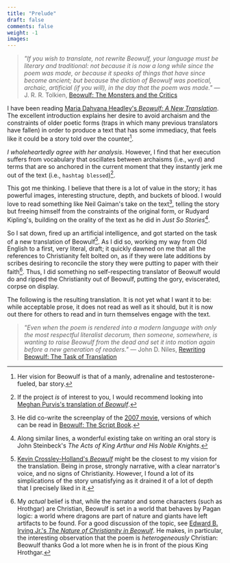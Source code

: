 ```yaml
---
title: "Prelude"
draft: false
comments: false
weight: -1
images:
---
```


> *"If you wish to translate, not rewrite Beowulf, your language must be literary and traditional: not because it is now a long while since the poem was made, or because it speaks of things that have since become ancient; but because the diction of Beowulf was poetical, archaic, artificial (if you will), in the day that the poem was made."*
— J. R. R. Tolkien, [Beowulf: The Monsters and the Critics](https://en.wikipedia.org/wiki/Beowulf:_The_Monsters_and_the_Critics)

I have been reading [Maria Dahvana Headley's *Beowulf: A New Translation*](https://www.mariadahvanaheadley.com/beowulf-a-new-translation). The excellent introduction explains her desire to avoid archaism and the constraints of older poetic forms (traps in which many previous translators have fallen) in order to produce a text that has some immediacy, that feels like it could be a story told over the counter[^counter].

[^counter]: Her vision for Beowulf is that of a manly, adrenaline and testosterone-fueled, bar story.

*I wholeheartedly agree with her analysis*.
However, I find that her execution suffers from vocabulary that oscillates between archaisms (i.e., `wyrd`) and terms that are so anchored in the current moment that they instantly jerk me out of the text (i.e., `hashtag blessed`)[^alternative].

[^alternative]: If the project *is* of interest to you, I would recommend looking into [Meghan Purvis's translation of *Beowulf*](https://www.pennedinthemargins.co.uk/index.php/2013/06/meghan-purvis-on-translating-beowulf/).

This got me thinking. I believe that there is a lot of value in the story; it has powerful images, interesting structure, depth, and buckets of blood.
I would love to read something like Neil Gaiman's take on the text[^movie], telling the story but freeing himself from the constraints of the original form, or Rudyard Kipling's, building on the orality of the text as he did in *Just So Stories*[^arthur].

[^movie]: He did co-write the screenplay of the [2007 movie](https://en.wikipedia.org/wiki/Beowulf_(2007_film)), versions of which can be read in [Beowulf: The Script Book](https://www.goodreads.com/book/show/291858).

[^arthur]: Along similar lines, a wonderful existing take on writing an oral story is John Steinbeck's *The Acts of King Arthur and His Noble Knights*.

So I sat down, fired up an artificial intelligence, and got started on the task of a new translation of Beowulf[^kevin].
As I did so, working my way from Old English to a first, very literal, draft; it quickly dawned on me that all the references to Christianity felt bolted on, as if they were late additions by scribes desiring to reconcile the story they were putting to paper with their faith[^article].
Thus, I did something no self-respecting translator of Beowulf would do and ripped the Christianity out of Beowulf, putting the gory, eviscerated, corpse on display.

[^kevin]: [Kevin Crossley-Holland's *Beowulf*](https://www.goodreads.com/en/book/show/915220) might be the closest to my vision for the translation. Being in prose, strongly narrative, with a clear narrator's voice, and no signs of Christianity. However, I found a lot of its simplications of the story unsatisfying as it drained it of a lot of depth that I precisely liked in it.

[^article]: My *actual* belief is that, while the narrator and some characters (such as Hrothgar) are Christian, Beowulf is set in a world that behaves by Pagan logic: a world where dragons are part of nature and giants have left artifacts to be found.
For a good discussion of the topic, see [Edward B. Irving Jr.'s *The Nature of Christianity in Beowulf*](https://www.cambridge.org/core/journals/anglo-saxon-england/article/abs/nature-of-christianity-in-beowulf/AFF82C4A92032BB2B164DD8C977EDCC9). He makes, in particular, the interesting observation that the poem is *heterogeneously* Christian: Beowulf thanks God a lot more when he is in front of the pious King Hrothgar.

The following is the resulting translation.
It is not yet what I want it to be: while acceptable prose, it does not read as well as it should, but it is now out there for others to read and in turn themselves engage with the text.

> *"Even when the poem is rendered into a modern language with only the most respectful literalist decorum, then someone, somewhere, is wanting to raise Beowulf from the dead and set it into motion again before a new generation of readers."*
— John D. Niles, [Rewriting Beowulf: The Task of Translation](https://www.jstor.org/stable/378784)
